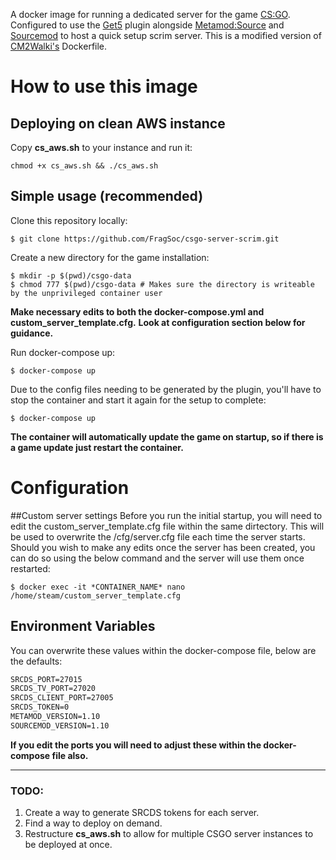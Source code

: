 A docker image for running a dedicated server for the game [CS:GO](https://blog.counter-strike.net/). Configured to use the [Get5](https://github.com/splewis/get5/) plugin alongside [Metamod:Source](https://www.sourcemm.net/) and [Sourcemod](https://www.sourcemod.net/) to host a quick setup scrim server. This is a modified version of [CM2Walki's](https://github.com/CM2Walki/CSGO) Dockerfile.

# How to use this image

## Deploying on clean AWS instance

Copy <b>cs_aws.sh</b> to your instance and run it:

```
chmod +x cs_aws.sh && ./cs_aws.sh
```
## Simple usage (recommended)

Clone this repository locally:<br/>
```console
$ git clone https://github.com/FragSoc/csgo-server-scrim.git
```

Create a new directory for the game installation:
```console
$ mkdir -p $(pwd)/csgo-data
$ chmod 777 $(pwd)/csgo-data # Makes sure the directory is writeable by the unprivileged container user
```

**Make necessary edits to both the docker-compose.yml and custom_server_template.cfg.**
**Look at configuration section below for guidance.**

Run docker-compose up:<br/>
```console
$ docker-compose up
```

Due to the config files needing to be generated by the plugin, you'll have to stop the container and start it again for the setup to complete:<br/>
```console
$ docker-compose up
```

**The container will automatically update the game on startup, so if there is a game update just restart the container.**

# Configuration
##Custom server settings
Before you run the initial startup, you will need to edit the custom_server_template.cfg file within the same dirtectory. This will be used to overwrite the /cfg/server.cfg file each time the server starts.
Should you wish to make any edits once the server has been created, you can do so using the below command and the server will use them once restarted:
```console
$ docker exec -it *CONTAINER_NAME* nano /home/steam/custom_server_template.cfg
```

## Environment Variables
You can overwrite these values within the docker-compose file, below are the defaults: 
```dockerfile
SRCDS_PORT=27015 
SRCDS_TV_PORT=27020 
SRCDS_CLIENT_PORT=27005 
SRCDS_TOKEN=0 
METAMOD_VERSION=1.10 
SOURCEMOD_VERSION=1.10
```
**If you edit the ports you will need to adjust these within the docker-compose file also.**

---
### TODO: 

1. Create a way to generate SRCDS tokens for each server.
2. Find a way to deploy on demand.
3. Restructure <b>cs_aws.sh</b> to allow for multiple CSGO server instances to be deployed at once.